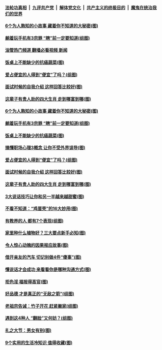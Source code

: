 ####  [法轮功真相](../../../../basic/blob/master/README.md?t=05042001) &nbsp;|&nbsp; [九评共产党](../../../../9ping.md/blob/master/README.md?t=05042001) &nbsp;|&nbsp; [解体党文化](../../../../jtdwh.md/blob/master/README.md?t=05042001)  &nbsp;|&nbsp; [共产主义的终极目的](../../../../gczydzjmd.md/blob/master/README.md?t=05042001) &nbsp;|&nbsp; [魔鬼在统治我们的世界](../../../../mgztzwmdsj.md/blob/master/README.md?t=05042001) 

#### [6个为人熟知的小故事 藏着你不知道的大秘密(图)](../pages/p8/1004928.md?t=05042001) 

#### [躺着玩手机有3宗罪 “瞎”前一定要知道(组图)](../pages/p8/1005154.md?t=05042001) 

#### [油管热门频道 翻墙必看视频 新闻](http://45.76.130.85:81/youtube.html?05042001)

#### [饭桌上不能缺少的抗癌蔬菜(图)](../pages/p8/1005170.md?t=05042001) 

#### [爱占便宜的人得到“便宜”了吗？(组图)](../pages/p8/1005121.md?t=05042001) 

#### [面试时候的自我介绍 这样回答比较好(图)](../pages/p8/1002115.md?t=05042001) 

#### [这辈子有贵人助的四大生肖 走到哪富到哪(图)](../pages/p8/1005166.md?t=05042001) 

#### [6个为人熟知的小故事 藏着你不知道的大秘密(图)](../pages/p8/1004928.md?t=05042001) 

#### [躺着玩手机有3宗罪 “瞎”前一定要知道(组图)](../pages/p8/1005154.md?t=05042001) 

#### [饭桌上不能缺少的抗癌蔬菜(图)](../pages/p8/1005170.md?t=05042001) 

#### [搞懂职场心理3概念 让你不受外界误导(图)](../pages/p8/1004748.md?t=05042001) 

#### [爱占便宜的人得到“便宜”了吗？(组图)](../pages/p8/1005121.md?t=05042001) 

#### [面试时候的自我介绍 这样回答比较好(图)](../pages/p8/1002115.md?t=05042001) 

#### [这辈子有贵人助的四大生肖 走到哪富到哪(图)](../pages/p8/1005166.md?t=05042001) 

#### [3大说话技巧让你和另一半越来越甜蜜(图)](../pages/p8/1005075.md?t=05042001) 

#### [不看不知道：“鸡蛋壳”的16大妙用(图)](../pages/p8/1005065.md?t=05042001) 

#### [有教养的人 都有7个表现(组图)](../pages/p8/1004862.md?t=05042001) 

#### [家里种什么植物好？三大要点新手必知(图)](../pages/p8/1005148.md?t=05042001) 

#### [令人惊心动魄的因果报应故事(图)](../pages/p8/1004731.md?t=05042001) 

#### [借开亲友的汽车 切记别做4件“傻事”(图)](../pages/p8/1005119.md?t=05042001) 

#### [懂说话才会成功 来看看你是哪种沟通方式(图)](../pages/p8/1004747.md?t=05042001) 

#### [拒色淫 福报得高官(图)](../pages/p8/1004935.md?t=05042001) 

#### [好品德 才是真正的“无敌之箭”(组图)](../pages/p8/1005061.md?t=05042001) 

#### [老祖宗告诫：竹子开花 赶紧搬家(组图)](../pages/p8/1005035.md?t=05042001) 

#### [遇到这4种人 “翻脸”又何妨？(组图)](../pages/p8/1004847.md?t=05042001) 

#### [礼之大节：男女有别(图)](../pages/p8/1004937.md?t=05042001) 

#### [9个实用的生活冷知识 值得收藏(图)](../pages/p8/1004730.md?t=05042001) 

<img src='http://gfw-breaker.win/goodnews/indexes/p8.md' width='0px' height='0px'/>
